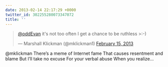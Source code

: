 ```yaml
---
date: 2013-02-14 22:17:29 +0000
twitter_id: 302255280073347072
title: ''
---
```


<blockquote class="twitter-tweet"><p lang="en" dir="ltr"><a href="https://twitter.com/oddEvan?ref_src=twsrc%5Etfw">@oddEvan</a> it&#39;s not too often I get a chance to be ruthless &gt;:-)</p>&mdash; Marshall Klickman (@mklickman1) <a href="https://twitter.com/mklickman1/status/302246233492303873?ref_src=twsrc%5Etfw">February 15, 2013</a></blockquote>
<script async src="https://platform.twitter.com/widgets.js" charset="utf-8"></script>

@mklickman
There’s a meme of Internet fame
That causes resentment and blame
But I’ll take no excuse
For your verbal abuse
When you realize…
